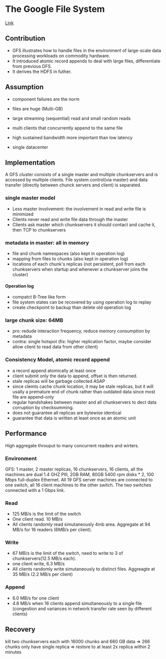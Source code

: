 # The Google File System


[Link](https://static.googleusercontent.com/media/research.google.com/en//archive/gfs-sosp2003.pdf)



## Contribution
* GFS illustrates how to handle files in the environment of large-scale data processing workloads on commodity hardware.
* It introduced atomic record appends to deal with large files, differentiate from previous DFS.
* It derives the HDFS in futher.


## Assumption
* component failures are the norm
* files are huge (Multi-GB)
* large streaming (sequential) read and small random reads
* multi clients that concurrently append to the same file
* high sustained bandwidth more important than low latency

* single datacenter

## Implementation

A GFS cluster consists of a single master and multiple chunkservers and is accessed by multiple clients.
 File system control(via master) and data transfer (directly between chunck servers and client) is separated.

### single master model

* Less master involvement: the involvement in read and write file is minimized
* Clients never read and write file data through the master
* Clients ask master which chunkservers it should contact and cache it, then TCP to chunkservers

### metadata in master: all in memory

* file and chunk namespaces (also kept in operation log)
* mapping from files to chunks (also kept in operation log)
* locations of each chunk's replicas (not persistent, poll from each chunkservers when startup and whenever a chunkserver joins the cluster)

#### Operation log

* compatct B-Tree like form
* file system states can be recovered by using operation log to replay
* create checkpoint to backup than delete old operation log

### large chunk size: 64MB

* pro: redude interaction frequency, reduce memory consumption by metadata
* contra: single hotspot (fix: higher replication factor, maybe consider allow client to read data from other client)

### Consistency Model, atomic record append

* a record append atomically at least once
* client submit only the data to append, offset is then returned.
* stale replicas will be garbage collected ASAP
* since clemts cache chunk location, it may be stale replicas, but it will usally a premature end of chunk rather than outdated data since most file are append-only
* regular handshakes between master and all chunkservers to dect data corruption by checksumming.
* does not guarantee all replicas are bytewise identical
* guarantee that data is written at least once as an atomic unit

## Performance
High aggregate throuput to many concurrent readers and wirters.

### Environment
GFS: 1 master, 2 master replicas, 16 chunkservers, 16 clients, all the machines are dual 1.4 GHZ PIII, 2GB RAM, 80GB 5400 rpm disks * 2, 100 Mbps full-duplex Ethernet. All 19 GFS server machines are connected to one switch, all 16 client machines to the other switch. The two switches connected with a 1 Gbps link.

### Read
* 125 MB/s is the limit of the switch
* One client read. 10 MB/s
* All clients randomly read simutaneously 4mb area. Aggregate at 94 MB/s for 16 readers (6MB/s per client).

### Write
* 67 MB/s is the limit of the switch, need to write to 3 of chunkservers(12.5 MB/s each).
* one client write, 6.3 MB/s
* All clients randomly write simutaneously to distinct files. Aggreagte at 35 MB/s (2.2 MB/s per client)

### Append
* 6.0 MB/s for one client
* 4.8 MB/s when 16 clients append simultaneously to a single file (congestion and variances in network transfer rate seen by different clients)

## Recovery
kill two chunkservers each with 16000 chunks and 660 GB data => 266 chunks only have single replica => restore to at least 2x replica within 2 minutes

